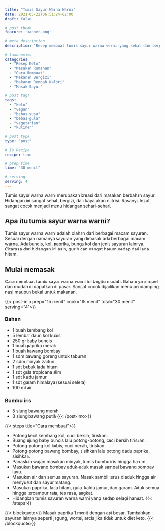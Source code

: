```yaml
---
title: "Tumis Sayur Warna Warni"
date: 2021-05-22T06:51:24+02:00
draft: false

# post thumb
feature: "banner.png"

# meta description
description: "Resep membuat tumis sayur warna warni yang sehat dan bergizi. Penampilannya cantik dan rasanya sangat menggugah selera. Pelajari selengkapnya cara membuatnya disini."

# taxonomies
categories:
  - "Resep Keto"
  - "Masakan Rumahan"
  - "Cara Membuat"
  - "Makanan Bergizi"
  - "Makanan Rendah Kalori"
  - "Masak Sayur"

# post tags
tags:
  - "keto"
  - "vegan"
  - "bebas-susu"
  - "bebas-gula"
  - "vegetarian"
  - "kuliner"

# post type
type: "post"

# Is Recipe
recipe: true

# prep time
time: "30 menit"

# serving
serving: 4
---
```

Tumis sayur warna warni merupakan kreasi dari masakan berbahan sayur. Hidangan ini sangat sehat, bergizi, dan kaya akan nutrisi. Rasanya lezat sangat cocok menjadi menu hidangan sehari-sehari.

## Apa itu tumis sayur warna warni?

Tumis sayur warna warni adalah olahan dari berbagai macam sayuran. Sesuai dengan namanya sayuran yang dimasak ada berbagai macam warna. Ada buncis, kol, paprika, bunga kol dan jenis sayuran lainnya. Citarasa dari hidangan ini asin, gurih dan sangat harum sedap dari lada hitam.

## Mulai memasak

Cara membuat tumis sayur warna warni ini begitu mudah. Bahannya simpel dan mudah di dapatkan di pasar. Sangat cocok dijadikan menu pendamping nasi maupun bekal untuk makanan.

{{< post-info prep="15 menit" cook="15 menit" total="30 menit" serving="4">}}

### Bahan

-   1 buah kembang kol
-   5 lembar daun kol kubis
-   250 gr baby buncis
-   1 buah paprika merah
-   1 buah bawang bombay
-   1 sdm bawang goreng untuk taburan.
-   2 sdm minyak zaitun
-   1 sdt bubuk lada hitam
-   1 sdt gula tropicana slim
-   1 sdt kaldu jamur
-   1 sdt garam himalaya (sesuai selera)
-   100 ml air

### Bumbu iris

-   5 siung bawang merah
-   3 siung bawang putih
{{< /post-info>}}

{{< steps title="Cara membuat">}}
-   Potong kecil kembang kol, cuci bersih, tiriskan.
-   Buang ujung baby buncis lalu potong-potong, cuci bersih tiriskan.
-   Potong-potong kol kubis, cuci bersih, tiriskan.
-   Potong-potong bawang bombay, sisihkan lalu potong dadu paprika, sisihkan.
-   Panaskan wajan masukan minyak, tumis bumbu iris hingga harum.
-   Masukan bawang bombay aduk-aduk masak sampai bawang bombay layu.
-   Masukan air dan semua sayuran. Masak sambil terus diaduk hingga air menyusut dan sayur matang.
-   Masukan paprika, lada hitam, gula, kaldu jamur, dan garam. Aduk semua hingga tercampur rata, tes rasa, angkat.
-   Hidangkan tumis sayuran warna warni yang sedap selagi hangat.
{{< /steps>}}

{{< blockquote>}}
Masak paprika 1 menit dengan api besar. Tambahkan sayuran lainnya seperti jagung, wortel, arcis jika tidak untuk diet keto.
{{< /blockquote>}}